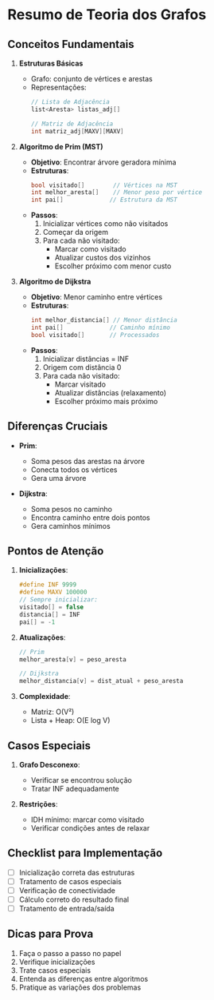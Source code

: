 # Resumo de Teoria dos Grafos

## Conceitos Fundamentais
1. **Estruturas Básicas**
   - Grafo: conjunto de vértices e arestas
   - Representações:
     ```cpp
     // Lista de Adjacência
     list<Aresta> listas_adj[]
     
     // Matriz de Adjacência
     int matriz_adj[MAXV][MAXV]
     ```

2. **Algoritmo de Prim (MST)**
   - **Objetivo**: Encontrar árvore geradora mínima
   - **Estruturas**:
     ```cpp
     bool visitado[]        // Vértices na MST
     int melhor_aresta[]    // Menor peso por vértice
     int pai[]             // Estrutura da MST
     ```
   - **Passos**:
     1. Inicializar vértices como não visitados
     2. Começar da origem
     3. Para cada não visitado:
        - Marcar como visitado
        - Atualizar custos dos vizinhos
        - Escolher próximo com menor custo

3. **Algoritmo de Dijkstra**
   - **Objetivo**: Menor caminho entre vértices
   - **Estruturas**:
     ```cpp
     int melhor_distancia[] // Menor distância
     int pai[]             // Caminho mínimo
     bool visitado[]       // Processados
     ```
   - **Passos**:
     1. Inicializar distâncias = INF
     2. Origem com distância 0
     3. Para cada não visitado:
        - Marcar visitado
        - Atualizar distâncias (relaxamento)
        - Escolher próximo mais próximo

## Diferenças Cruciais
- **Prim**:
  - Soma pesos das arestas na árvore
  - Conecta todos os vértices
  - Gera uma árvore

- **Dijkstra**:
  - Soma pesos no caminho
  - Encontra caminho entre dois pontos
  - Gera caminhos mínimos

## Pontos de Atenção
1. **Inicializações**:
   ```cpp
   #define INF 9999
   #define MAXV 100000
   // Sempre inicializar:
   visitado[] = false
   distancia[] = INF
   pai[] = -1
   ```

2. **Atualizações**:
   ```cpp
   // Prim
   melhor_aresta[v] = peso_aresta
   
   // Dijkstra
   melhor_distancia[v] = dist_atual + peso_aresta
   ```

3. **Complexidade**:
   - Matriz: O(V²)
   - Lista + Heap: O(E log V)

## Casos Especiais
1. **Grafo Desconexo**:
   - Verificar se encontrou solução
   - Tratar INF adequadamente

2. **Restrições**:
   - IDH mínimo: marcar como visitado
   - Verificar condições antes de relaxar

## Checklist para Implementação
- [ ] Inicialização correta das estruturas
- [ ] Tratamento de casos especiais
- [ ] Verificação de conectividade
- [ ] Cálculo correto do resultado final
- [ ] Tratamento de entrada/saída

## Dicas para Prova
1. Faça o passo a passo no papel
2. Verifique inicializações
3. Trate casos especiais
4. Entenda as diferenças entre algoritmos
5. Pratique as variações dos problemas

